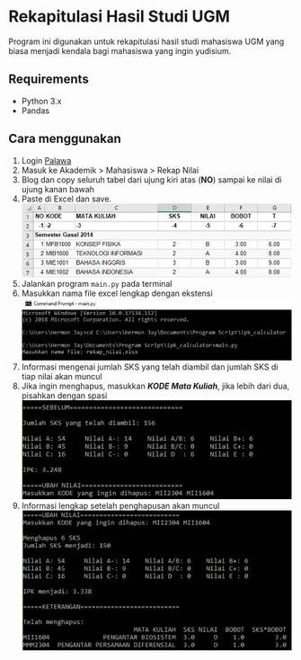 # Rekapitulasi Hasil Studi UGM
Program ini digunakan untuk rekapitulasi hasil studi mahasiswa UGM yang biasa menjadi kendala bagi mahasiswa yang ingin yudisium.

## Requirements
* Python 3.x
* Pandas

## Cara menggunakan
  1. Login [Palawa](https://palawa.ugm.ac.id/v14/index.php/system/auth/)
  2. Masuk ke Akademik > Mahasiswa > Rekap Nilai
  3. Blog dan copy seluruh tabel dari ujung kiri atas (**NO**) sampai ke nilai di ujung kanan bawah
  4. Paste di Excel dan save.
     ![Contoh](https://github.com/hermonjay/rekapitulasi_hasi_studi_ugm/blob/master/img/excel_sample.PNG)
  5. Jalankan program ```main.py``` pada terminal
  6. Masukkan nama file excel lengkap dengan ekstensi
     ![Contoh](https://github.com/hermonjay/rekapitulasi_hasi_studi_ugm/blob/master/img/input_sample_1.PNG)
  7. Informasi mengenai jumlah SKS yang telah diambil dan jumlah SKS di tiap nilai akan muncul     
  8. Jika ingin menghapus, masukkan ***KODE Mata Kuliah***, jika lebih dari dua, pisahkan dengan spasi
     ![Contoh](https://github.com/hermonjay/rekapitulasi_hasi_studi_ugm/blob/master/img/input_sample_2.PNG)
  9. Informasi lengkap setelah penghapusan akan muncul  
     ![Contoh](https://github.com/hermonjay/rekapitulasi_hasi_studi_ugm/blob/master/img/input_sample_3.PNG)
